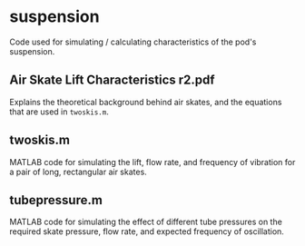 # suspension
Code used for simulating / calculating characteristics of the pod's suspension.

## Air Skate Lift Characteristics r2.pdf
Explains the theoretical background behind air skates, and the equations that
are used in ``twoskis.m``.

## twoskis.m
MATLAB code for simulating the lift, flow rate, and frequency of vibration for a
pair of long, rectangular air skates.

## tubepressure.m
MATLAB code for simulating the effect of different tube pressures on the
required skate pressure, flow rate, and expected frequency of oscillation.
